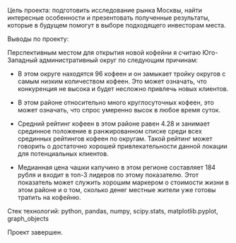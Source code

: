 Цель проекта: подготовить исследование рынка Москвы, найти интересные особенности и презентовать полученные результаты, которые в будущем помогут в выборе подходящего инвесторам места.

Выводы по проекту:

Перспективным местом для открытия новой кофейни я считаю Юго-Западный административный округ по следующим причинам:

- В этом округе находятся 96 кофеен и он замыкает тройку округов с самым низким количеством кофеен. Это может означать, что конкуренция не высока и будет несложно привлечь новых клиентов.

- В этом районе относительно много круглосуточных кофеен, это может означать, что спрос умеренно высок в любое время суток.

- Средний рейтинг кофеен в этом районе равен 4.28 и занимает срединное положение в ранжированном списке среди всех срединных рейтингов кофеен по округам. Такой рейтинг может говорить о достаточно хорошей привлекательности данной локации для потенциальных клиентов.

- Медианная цена чашки капучино в этом регионе составляет 184 рубля и входит в топ-3 лидеров по этому показателю. Этот показатель может служить хорошим маркером о стоимости жизни в этом районе и о том, сколько денег местные жители уже готовы тратить на кофейню.

Стек технологий: python, pandas, numpy, scipy.stats, matplotlib.pyplot, graph_objects

Проект завершен.
